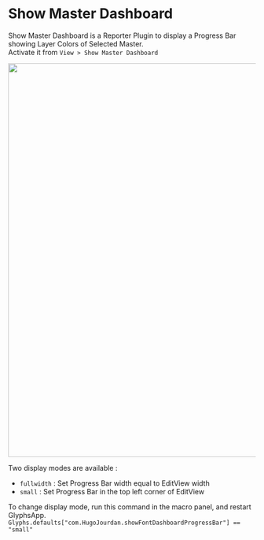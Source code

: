 # Show Master Dashboard

Show Master Dashboard is a Reporter Plugin to display a Progress Bar showing Layer Colors of Selected Master.  
Activate it from `View > Show Master Dashboard`

<img src="https://github.com/HugoJourdan/Color-Workflow/blob/main/Master%20Dashboard/FullWidth.png?raw=true" width="800" />

Two display modes are available :  
*   `fullwidth` : Set Progress Bar width equal to EditView width   
*   `small` : Set Progress Bar in the top left corner of EditView

To change display mode, run this command in the macro panel, and restart GlyphsApp.
`Glyphs.defaults["com.HugoJourdan.showFontDashboardProgressBar"] == "small"`


